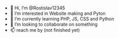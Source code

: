 - 👋 Hi, I’m @Rostislav12345
- 👀 I’m interested in Website making and Pyton
- 🌱 I’m currently learning PHP, JS, CSS and Python
- 💞️ I’m looking to collaborate on something
- 📫 reach me by (not finished yet)

<!---
Rostislav12345/Rostislav12345 is a ✨ special ✨ repository because its `README.md` (this file) appears on 
